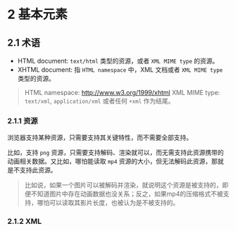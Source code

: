 # 2 基本元素

## 2.1 术语

- HTML document: `text/html` 类型的资源，或者 `XML MIME type` 的资源。
- XHTML document: 指 `HTML namespace` 中，XML 文档或者 `XML MIME type` 类型的资源。

> HTML namespace: http://www.w3.org/1999/xhtml
> XML MIME type: `text/xml`, `application/xml` 或者任何 `+xml` 作为结尾。

### 2.1.1 资源

浏览器支持某种资源，只需要支持其关键特性，而不需要全部支持。

比如，支持 `png` 资源，只需要支持解码、渲染就可以，而无需支持此资源携带的动画相关数据。又比如，哪怕能读取 `mp4` 资源的大小，但无法解码此资源，那就是不支持此资源。

> 比如说，如果一个图片可以被解码并渲染，就说明这个资源是被支持的，即便不知道图片中存在动画数据也没关系；反之，如果mp4的压缩格式不被支持，哪怕可以读取其影片长度，也被认为是不被支持的。

### 2.1.2 XML


